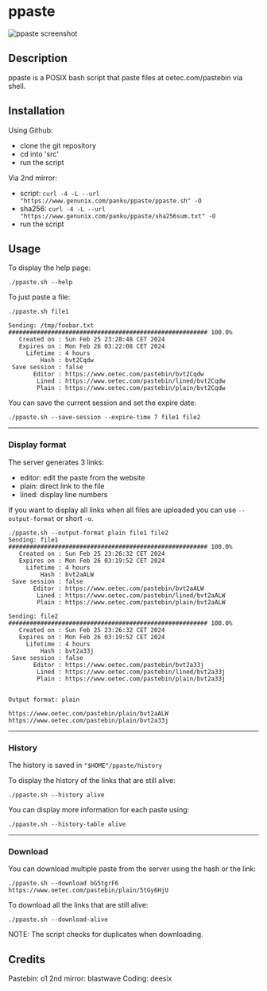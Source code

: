 # ppaste

<picture>
<source media="(prefers-color-scheme: dark)" srcset="https://raw.githubusercontent.com/pankunull/ppaste/main/docs/screenshot.png">
<img alt="ppaste screenshot" src="https://raw.githubusercontent.com/pankunull/ppaste/main/docs/screenshot.png">
</picture>

## Description
ppaste is a POSIX bash script that paste files at oetec.com/pastebin via shell.


## Installation
Using Github:
- clone the git repository
- cd into 'src'
- run the script

Via 2nd mirror:
- script: `curl -4 -L --url "https://www.genunix.com/panku/ppaste/ppaste.sh" -O`
- sha256: `curl -4 -L --url "https://www.genunix.com/panku/ppaste/sha256sum.txt" -O`
- run the script


## Usage

To display the help page: 

```
./ppaste.sh --help
```


To just paste a file: 

```
./ppaste.sh file1

Sending: /tmp/foobar.txt
######################################################## 100.0%
   Created on : Sun Feb 25 23:28:48 CET 2024
   Expires on : Mon Feb 26 03:22:08 CET 2024
     Lifetime : 4 hours
         Hash : bvt2Cqdw
 Save session : false
       Editor : https://www.oetec.com/pastebin/bvt2Cqdw
        Lined : https://www.oetec.com/pastebin/lined/bvt2Cqdw
        Plain : https://www.oetec.com/pastebin/plain/bvt2Cqdw

```


You can save the current session and set the expire date: 

```
./ppaste.sh --save-session --expire-time 7 file1 file2
```

---

### Display format
The server generates 3 links:
+ editor: edit the paste from the website
+ plain: direct link to the file
+ lined: display line numbers

If you want to display all links when all files are uploaded you can use `--output-format` or short `-o`.

```
./ppaste.sh --output-format plain file1 file2
Sending: file1
######################################################## 100.0%
   Created on : Sun Feb 25 23:26:32 CET 2024
   Expires on : Mon Feb 26 03:19:52 CET 2024
     Lifetime : 4 hours
         Hash : bvt2aALW
 Save session : false
       Editor : https://www.oetec.com/pastebin/bvt2aALW
        Lined : https://www.oetec.com/pastebin/lined/bvt2aALW
        Plain : https://www.oetec.com/pastebin/plain/bvt2aALW

Sending: file2
######################################################## 100.0%
   Created on : Sun Feb 25 23:26:32 CET 2024
   Expires on : Mon Feb 26 03:19:52 CET 2024
     Lifetime : 4 hours
         Hash : bvt2a33j
 Save session : false
       Editor : https://www.oetec.com/pastebin/bvt2a33j
        Lined : https://www.oetec.com/pastebin/lined/bvt2a33j
        Plain : https://www.oetec.com/pastebin/plain/bvt2a33j


Output format: plain

https://www.oetec.com/pastebin/plain/bvt2aALW
https://www.oetec.com/pastebin/plain/bvt2a33j
```

---

### History
The history is saved in `"$HOME"/ppaste/history`

To display the history of the links that are still alive:

```
./ppaste.sh --history alive
```

You can display more information for each paste using:

```
./ppaste.sh --history-table alive
```

---

### Download
You can download multiple paste from the server using the hash or the link: 

```
./ppaste.sh --download bG5tgrF6 https://www.oetec.com/pastebin/plain/5tGy6HjU
```


To download all the links that are still alive: 

```
./ppaste.sh --download-alive
```


NOTE: The script checks for duplicates when downloading.


## Credits
Pastebin: o1
2nd mirror: blastwave
Coding: deesix
